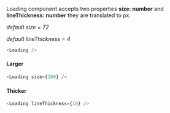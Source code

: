 Loading component accepts two properties **size: number** and **lineThickness: number** they are translated to px.

_default size = 72_

_default lineThickness = 4_

```js
<Loading />
```

#### Larger

```js
<Loading size={100} />
```

#### Thicker

```js
<Loading lineThickness={10} />
```
